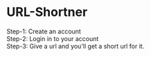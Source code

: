 # URL-Shortner
<p>Step-1: Create an account<br>
Step-2: Login in to your account<br>
Step-3: Give a url and you'll get a short url for it.</p>
